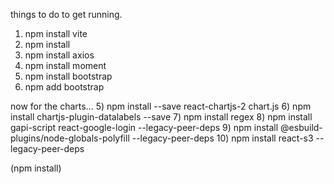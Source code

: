 things to do to get running.
1) npm install vite
2) npm install
3) npm install axios
4) npm install moment
5) npm install bootstrap
6) npm add bootstrap

now for the charts...
5) npm install --save react-chartjs-2 chart.js
6) npm install chartjs-plugin-datalabels --save
7) npm install regex
8) npm install gapi-script react-google-login --legacy-peer-deps
9) npm install @esbuild-plugins/node-globals-polyfill --legacy-peer-deps
10) npm install react-s3 --legacy-peer-deps

(npm install)
 

